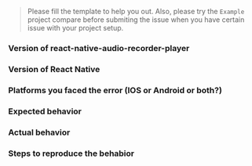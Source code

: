 > Please fill the template to help you out. Also, please try the `Example` project compare before submiting the issue when you have certain issue with your project setup.

### Version of react-native-audio-recorder-player


### Version of React Native

### Platforms you faced the error (IOS or Android or both?)

### Expected behavior

### Actual behavior

### Steps to reproduce the behabior
